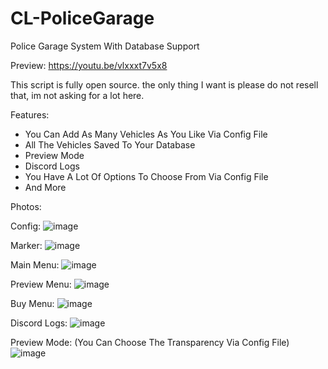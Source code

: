 # CL-PoliceGarage
Police Garage System With Database Support

Preview: https://youtu.be/vlxxxt7v5x8

This script is fully open source. the only thing I want is please do not resell that, im not asking for a lot here.

Features:
- You Can Add As Many Vehicles As You Like Via Config File
- All The Vehicles Saved To Your Database
- Preview Mode
- Discord Logs
- You Have A Lot Of Options To Choose From Via Config File
- And More

Photos:

Config:
![image](https://user-images.githubusercontent.com/96447671/161090809-8834860c-f2d6-4df3-bce5-fc0152e56b12.png)

Marker:
![image](https://user-images.githubusercontent.com/96447671/161090885-54b1c53e-31c2-4817-b822-286639fac2f6.png)

Main Menu:
![image](https://user-images.githubusercontent.com/96447671/161090918-5b48f4c8-a1d9-40c2-810e-51621f6a8389.png)

Preview Menu:
![image](https://user-images.githubusercontent.com/96447671/161090964-d6b90482-301d-457e-8bbb-c36771cbd076.png)

Buy Menu:
![image](https://user-images.githubusercontent.com/96447671/161091037-a416c3a4-08ff-4b7b-9aa2-035ad8f655e5.png)

Discord Logs:
![image](https://user-images.githubusercontent.com/96447671/161091084-b46837b4-ee4e-4334-a540-49c4a0a50f48.png)

Preview Mode: (You Can Choose The Transparency Via Config File)
![image](https://user-images.githubusercontent.com/96447671/161091160-c52a37c5-6a31-419c-a70f-93beea615fe8.png)



